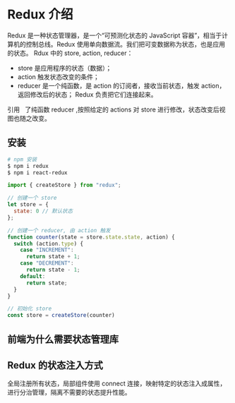 # Redux 介绍

Redux 是一种状态管理器，是一个“可预测化状态的 JavaScript 容器”，相当于计算机的控制总线。Redux 使用单向数据流。我们把可变数据称为状态，也是应用的状态。
Rdux 中的 store, action, reducer：

* store 是应用程序的状态（数据）；
* action 触发状态改变的条件；
* reducer 是一个纯函数，是 action 的订阅者，接收当前状态，触发 action，返回修改后的状态；
  Redux 负责把它们连接起来。

引用   了纯函数 reducer ,按照给定的 actions 对 store 进行修改，状态改变后视图也随之改变。

## 安装

```sh
# npm 安装
$ npm i redux
$ npm i react-redux
```

```javascript
import { createStore } from "redux";

// 创建一个 store
let store = {
  state: 0 // 默认状态
};

// 创建一个 reducer, 由 action 触发
function counter(state = store.state.state, action) {
  switch (action.type) {
    case "INCREMENT":
      return state + 1;
    case "DECREMENT":
      return state - 1;
    default:
      return state;
  }
}

// 初始化 store
const store = createStore(counter)
```

## 前端为什么需要状态管理库

## Redux 的状态注入方式
全局注册所有状态，局部组件使用 connect 连接，映射特定的状态注入成属性，进行分治管理，隔离不需要的状态提升性能。 
